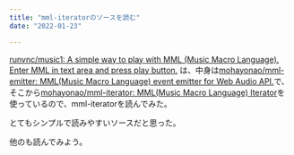 ```yaml
---
title: "mml-iteratorのソースを読む"
date: "2022-01-23"

---
```


[runvnc/music1: A simple way to play with MML (Music Macro Language). Enter MML in text area and press play button.](https://github.com/runvnc/music1) は、中身は[mohayonao/mml-emitter: MML(Music Macro Language) event emitter for Web Audio API.](https://github.com/mohayonao/mml-emitter)で、そこから[mohayonao/mml-iterator: MML(Music Macro Language) Iterator](https://github.com/mohayonao/mml-iterator)を使っているので、mml-iteratorを読んでみた。

とてもシンプルで読みやすいソースだと思った。

他のも読んでみよう。
